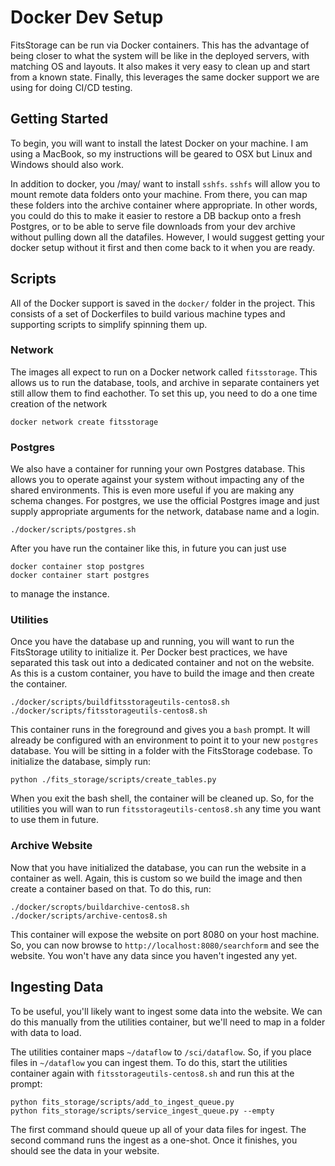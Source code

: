 # Docker Dev Setup

FitsStorage can be run via Docker containers.  This has the advantage of being closer to
what the system will be like in the deployed servers, with matching OS and layouts.  It
also makes it very easy to clean up and start from a known state.  Finally, this leverages
the same docker support we are using for doing CI/CD testing.

## Getting Started

To begin, you will want to install the latest Docker on your machine.  I am using a
MacBook, so my instructions will be geared to OSX but Linux and Windows should also 
work.

In addition to docker, you /may/ want to install `sshfs`.  `sshfs` will allow you to
mount remote data folders onto your machine.  From there, you can map these folders
into the archive container where appropriate.  In other words, you could do this to
make it easier to restore a DB backup onto a fresh Postgres, or to be able to serve
file downloads from your dev archive without pulling down all the datafiles.
However, I would suggest getting your docker setup without it first and then come
back to it when you are ready.

## Scripts

All of the Docker support is saved in the `docker/` folder in the project.  This consists
of a set of Dockerfiles to build various machine types and supporting scripts to
simplify spinning them up.

### Network

The images all expect to run on a Docker network called `fitsstorage`.  This allows us to 
run the database, tools, and archive in separate containers yet still allow them to find
eachother.  To set this up, you need to do a one time creation of the network

```shell script
docker network create fitsstorage
```

### Postgres

We also have a container for running your own Postgres database.  This allows you to 
operate against your system without impacting any of the shared environments.  This is
even more useful if you are making any schema changes.  For postgres, we use the
official Postgres image and just supply appropriate arguments for the network, database
name and a login.

```shell script
./docker/scripts/postgres.sh
```

After you have run the container like this, in future you can just use

```shell script
docker container stop postgres
docker container start postgres
```

to manage the instance.

### Utilities

Once you have the database up and running, you will want to run the FitsStorage 
utility to initialize it.  Per Docker best practices, we have separated this task
out into a dedicated container and not on the website.  As this is a custom
container, you have to build the image and then create the container.

```shell script
./docker/scripts/buildfitsstorageutils-centos8.sh
./docker/scripts/fitsstorageutils-centos8.sh
```

This container runs in the foreground and gives you a `bash` prompt.  It will
already be configured with an environment to point it to your new `postgres`
database.  You will be sitting in a folder with the FitsStorage codebase.
To initialize the database, simply run:

```shell script
python ./fits_storage/scripts/create_tables.py
```

When you exit the bash shell, the container will be cleaned up.  So, for the
utilities you will wan to run `fitsstorageutils-centos8.sh` any time you want
to use them in future.

### Archive Website

Now that you have initialized the database, you can run the website in a
container as well.  Again, this is custom so we build the image and then
create a container based on that.  To do this, run:

```shell script
./docker/scropts/buildarchive-centos8.sh
./docker/scripts/archive-centos8.sh
```

This container will expose the website on port 8080 on your host machine.
So, you can now browse to `http://localhost:8080/searchform` and see
the website.  You won't have any data since you haven't ingested any yet.

## Ingesting Data

To be useful, you'll likely want to ingest some data into the website.  We
can do this manually from the utilities container, but we'll need to 
map in a folder with data to load.

The utilities container maps `~/dataflow` to `/sci/dataflow`.  So, if
you place files in `~/dataflow` you can ingest them.  To do this, start
the utilities container again with `fitsstorageutils-centos8.sh` and
run this at the prompt:

```shell script
python fits_storage/scripts/add_to_ingest_queue.py
python fits_storage/scripts/service_ingest_queue.py --empty
```

The first command should queue up all of your data files for ingest.  The
second command runs the ingest as a one-shot.  Once it finishes, you should
see the data in your website.
